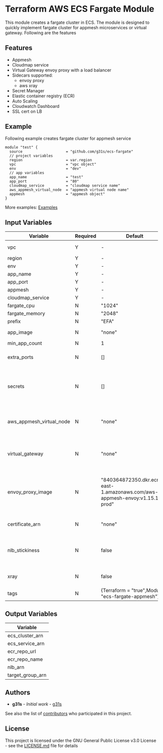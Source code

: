 # Terraform AWS ECS Fargate Module

This module creates a fargate cluster in ECS. The module is designed to quickly implement fargate cluster for appmesh microservices or virtual gateway. Following are the features

## Features
- Appmesh 
- Cloudmap service
- Virtual Gateway envoy proxy with a load balancer
- Sidecars supported:
  - envoy proxy
  - aws xray
- Secret Manager
- Elastic container registry (ECR)
- Auto Scaling
- Cloudwatch Dashboard
- SSL cert on LB

## Example
Following example creates fargate cluster for appmesh service
```
module "test" {
  source            		= "github.com/g31s/ecs-fargate"
  // project variables
  region            		= var.region
  vpc               		= "vpc object"
  env               		= "dev"
  // app variables
  app_name          		= "test"
  app_port          		= "80"
  cloudmap_service  		= "cloudmap service name"
  aws_appmesh_virtual_node 	= "appmesh virtual node name"
  appmesh           		= "appmesh object"
}
```
More examples: [Examples](./examples/)

## Input Variables
|   Variable  	              |    Required		| 	 Default	| 	   Type	 	|	   Info	 	|    Example    |
| -------------               | ------------- 	| ------------- | ------------- | ------------- | ------------- |
| vpc 		              	  | 	    Y 		| 	    -	 	|	  object 	| 	    -	 	|	module.vpc from terraform vpc module will be one example |
| region 	              	  | 	    Y 		| 	    -	 	|	  string 	| 	    -	 	|	"us-east-1" |
| env 		              	  | 	    Y 		| 	    -	 	|	  string 	| 	    -	 	|	"dev" |
| app_name 	                  | 	    Y 		| 	    -	 	|	  string 	| 	    -	 	|	"test" |
| app_port 	              	  | 	    Y 		| 	    -	 	|	  string 	| 	    -	 	|	"80" |
| appmesh 	              	  | 	    Y 		| 	    -	 	|	  object 	| 	    -	 	|	aws_appmesh_mesh.main |
| cloudmap_service            | 	   	Y 		| 	    -	 	|	  object 	| 	    -	 	|	aws_service_discovery_private_dns_namespace.main |
| fargate_cpu                 | 	   	N 		| 	  "1024"	|	  string 	| 	    -	 	|	"2048" |              
| fargate_memory              | 	   	N 		| 	  "2048"	|	  string 	| 	    -	 	|	"4096" |              
| prefix 		              | 	    N 		| 	  "EFA"	 	|	  string 	| 	    -	 	|	"AGT" |
| app_image 	              | 	    N 		| 	  "none"	|	  string 	| Default will create ECR	 	|	"nginx:1.13.9-alpine" |
| min_app_count               | 	   	N 		| 	    1	 	|	  number 	| 	    -	 	|	"1" |
| extra_ports 	              | 	   	N 		| 	    []	 	|  list(string)	| Open extra port in task definition	 	|	["443","542"] |
| secrets 	              	  | 	   	N 		| 	    []	 	|  list(string) | Will add IAM permissions and secrets to task definition |	["db_name","db_pass"]|
| aws_appmesh_virtual_node 	  | 	   	N 		| 	  "none"	|	  string 	| virtual node or virtual gateway must be present|aws_appmesh_virtual_node.main.name |
| virtual_gateway             | 	   	N 		| 	  "none"	|	  string 	| virtual node or virtual gateway must be present|"test_virtual_gateway" |
| envoy_proxy_image           | 	   	N 		|"840364872350.dkr.ecr.us-east-1.amazonaws.com/aws-appmesh-envoy:v1.15.1.0-prod"|string|work for all regions expect: me-south-1, ap-east-1, and eu-south-1  |me-south-1 : "772975370895.dkr.ecr.me-south-1.amazonaws.com/aws-appmesh-envoy:v1.15.1.0-prod" |
| certificate_arn             | 	   	N 		| 	  "none"	|	  string 	|set certificate on LB|	aws_acm_certificate.privateCA.arn |
| nlb_stickiness              | 	   	N 		| 	   false	|	  bool 		|enable stickiness for network load balacner|	true |
| xray			              | 	   	N 		| 	   false	|	  bool 		|add xray demon as sidecar	 	|	true |
| tags               		  | 	   	N 		|{Terraform = "true",Module    = "ecs-fargate-appmesh"}	 |	  map(string) 	| 	    -	 	|	{name = "test"} |

## Output Variables
|   Variable  	   | 
| -------------    |
| ecs_cluster_arn  | 
| ecs_service_arn  |
| ecr_repo_url 	   |
| ecr_repo_name    |
| nlb_arn 		   |
| target_group_arn |

## Authors

* **g31s** - *Initial work* - [g31s](https://github.com/g31s)

See also the list of [contributors](https://github.com/g31s/ecs-fargate/contributors) who participated in this project.

## License

This project is licensed under the GNU General Public License v3.0 License - see the [LICENSE.md](LICENSE.md) file for details